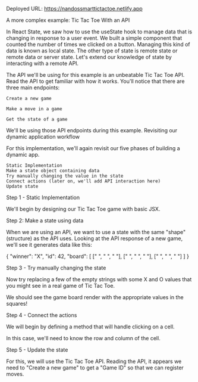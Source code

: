 Deployed URL: https://nandossmarttictactoe.netlify.app

A more complex example: Tic Tac Toe With an API

In React State, we saw how to use the useState hook to manage data that is changing in response to a user event. We built a simple component that counted the number of times we clicked on a button. Managing this kind of data is known as local state. The other type of state is remote state or remote data or server state. Let's extend our knowledge of state by interacting with a remote API.

The API we'll be using for this example is an unbeatable Tic Tac Toe API. Read the API to get familiar with how it works. You'll notice that there are three main endpoints:

    Create a new game

    Make a move in a game

    Get the state of a game

We'll be using those API endpoints during this example.
Revisiting our dynamic application workflow

For this implementation, we'll again revisit our five phases of building a dynamic app.

    Static Implementation
    Make a state object containing data
    Try manually changing the value in the state
    Connect actions (later on, we'll add API interaction here)
    Update state

Step 1 - Static Implementation

We'll begin by designing our Tic Tac Toe game with basic JSX.

Step 2: Make a state using data

When we are using an API, we want to use a state with the same "shape" (structure) as the API uses. Looking at the API response of a new game, we'll see it generates data like this:

{
"winner": "X",
"id": 42,
"board": [
[" ", " ", " "],
[" ", " ", " "],
[" ", " ", " "]
]
}

Step 3 - Try manually changing the state

Now try replacing a few of the empty strings with some X and O values that you might see in a real game of Tic Tac Toe.

We should see the game board render with the appropriate values in the squares!

Step 4 - Connect the actions

We will begin by defining a method that will handle clicking on a cell.

In this case, we'll need to know the row and column of the cell.

Step 5 - Update the state

For this, we will use the Tic Tac Toe API. Reading the API, it appears we need to "Create a new game" to get a "Game ID" so that we can register moves.

